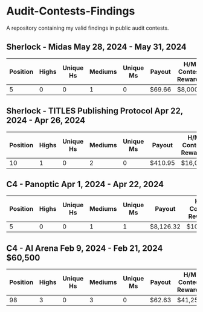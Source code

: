 # Audit-Contests-Findings
A repository containing my valid findings in public audit contests.

## Sherlock - Midas May 28, 2024 - May 31, 2024

| Position | Highs | Unique Hs | Mediums | Unique Ms | Payout | H/M Contest Rewards |
|---|---|---|---|---|---|---|
| 5 | 0 | 0 | 1 | 0 | $69.66 | $8,000 |

## Sherlock - TITLES Publishing Protocol Apr 22, 2024 - Apr 26, 2024

| Position | Highs | Unique Hs | Mediums | Unique Ms | Payout | H/M Contest Rewards |
|---|---|---|---|---|---|---|
| 10 | 1 | 0 | 2 | 0 | $410.95 | $16,000 |

## C4 - Panoptic Apr 1, 2024 - Apr 22, 2024 

| Position | Highs | Unique Hs | Mediums | Unique Ms | Payout | H/M Contest Rewards |
|---|---|---|---|---|---|---|
| 5 | 0 | 0 | 1 | 1 | $8,126.32 | $100,320 |

## C4 - AI Arena Feb 9, 2024 - Feb 21, 2024 $60,500

| Position | Highs | Unique Hs | Mediums | Unique Ms | Payout | H/M Contest Rewards |
|---|---|---|---|---|---|---|
| 98 | 3 | 0 | 3 | 0 | $62.63 | $41,250 |
